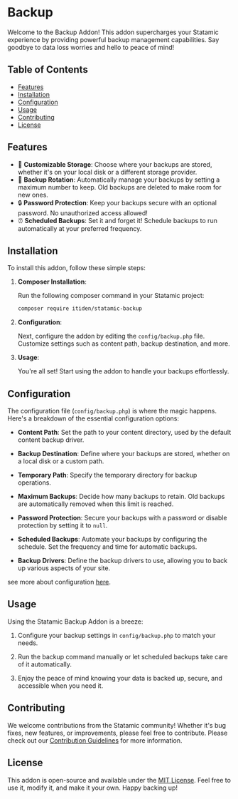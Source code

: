 # Backup

Welcome to the Backup Addon! This addon supercharges your Statamic experience by providing powerful backup management capabilities. Say goodbye to data loss worries and hello to peace of mind!

## Table of Contents

- [Features](#features)
- [Installation](#installation)
- [Configuration](#configuration)
- [Usage](#usage)
- [Contributing](#contributing)
- [License](#license)

## Features

- 📂 **Customizable Storage**: Choose where your backups are stored, whether it's on your local disk or a different storage provider.
- 🔄 **Backup Rotation**: Automatically manage your backups by setting a maximum number to keep. Old backups are deleted to make room for new ones.
- 🔒 **Password Protection**: Keep your backups secure with an optional password. No unauthorized access allowed!
- ⏰ **Scheduled Backups**: Set it and forget it! Schedule backups to run automatically at your preferred frequency.

## Installation

To install this addon, follow these simple steps:

1. **Composer Installation**:

   Run the following composer command in your Statamic project:

   ```bash
   composer require itiden/statamic-backup
   ```

2. **Configuration**:

   Next, configure the addon by editing the `config/backup.php` file. Customize settings such as content path, backup destination, and more.

3. **Usage**:

   You're all set! Start using the addon to handle your backups effortlessly.

## Configuration

The configuration file (`config/backup.php`) is where the magic happens. Here's a breakdown of the essential configuration options:

- **Content Path**: Set the path to your content directory, used by the default content backup driver.

- **Backup Destination**: Define where your backups are stored, whether on a local disk or a custom path.

- **Temporary Path**: Specify the temporary directory for backup operations.

- **Maximum Backups**: Decide how many backups to retain. Old backups are automatically removed when this limit is reached.

- **Password Protection**: Secure your backups with a password or disable protection by setting it to `null`.

- **Scheduled Backups**: Automate your backups by configuring the schedule. Set the frequency and time for automatic backups.

- **Backup Drivers**: Define the backup drivers to use, allowing you to back up various aspects of your site.

see more about configuration [here](docs/configuration.md).

## Usage

Using the Statamic Backup Addon is a breeze:

1. Configure your backup settings in `config/backup.php` to match your needs.

2. Run the backup command manually or let scheduled backups take care of it automatically.

3. Enjoy the peace of mind knowing your data is backed up, secure, and accessible when you need it.

## Contributing

We welcome contributions from the Statamic community! Whether it's bug fixes, new features, or improvements, please feel free to contribute. Please check out our [Contribution Guidelines](CONTRIBUTING.md) for more information.

## License

This addon is open-source and available under the [MIT License](LICENSE). Feel free to use it, modify it, and make it your own. Happy backing up!
